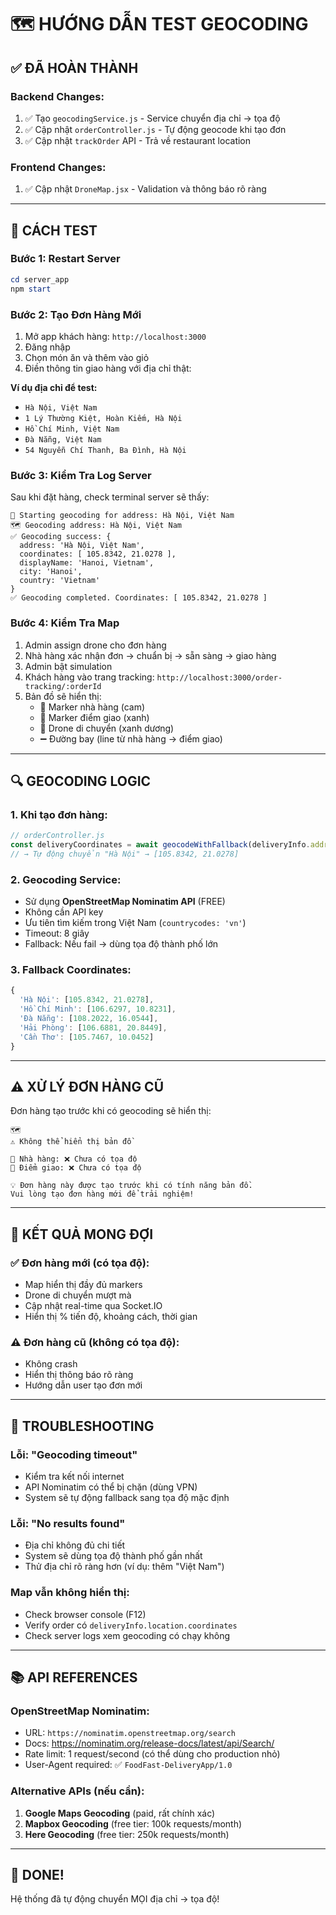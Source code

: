 # 🗺️ HƯỚNG DẪN TEST GEOCODING

## ✅ ĐÃ HOÀN THÀNH

### Backend Changes:
1. ✅ Tạo `geocodingService.js` - Service chuyển địa chỉ → tọa độ
2. ✅ Cập nhật `orderController.js` - Tự động geocode khi tạo đơn
3. ✅ Cập nhật `trackOrder` API - Trả về restaurant location

### Frontend Changes:
1. ✅ Cập nhật `DroneMap.jsx` - Validation và thông báo rõ ràng

---

## 🚀 CÁCH TEST

### Bước 1: Restart Server
```powershell
cd server_app
npm start
```

### Bước 2: Tạo Đơn Hàng Mới
1. Mở app khách hàng: `http://localhost:3000`
2. Đăng nhập
3. Chọn món ăn và thêm vào giỏ
4. Điền thông tin giao hàng với địa chỉ thật:

**Ví dụ địa chỉ để test:**
- `Hà Nội, Việt Nam`
- `1 Lý Thường Kiệt, Hoàn Kiếm, Hà Nội`
- `Hồ Chí Minh, Việt Nam`
- `Đà Nẵng, Việt Nam`
- `54 Nguyễn Chí Thanh, Ba Đình, Hà Nội`

### Bước 3: Kiểm Tra Log Server
Sau khi đặt hàng, check terminal server sẽ thấy:
```
🔄 Starting geocoding for address: Hà Nội, Việt Nam
🗺️ Geocoding address: Hà Nội, Việt Nam
✅ Geocoding success: {
  address: 'Hà Nội, Việt Nam',
  coordinates: [ 105.8342, 21.0278 ],
  displayName: 'Hanoi, Vietnam',
  city: 'Hanoi',
  country: 'Vietnam'
}
✅ Geocoding completed. Coordinates: [ 105.8342, 21.0278 ]
```

### Bước 4: Kiểm Tra Map
1. Admin assign drone cho đơn hàng
2. Nhà hàng xác nhận đơn → chuẩn bị → sẵn sàng → giao hàng
3. Admin bật simulation
4. Khách hàng vào trang tracking: `http://localhost:3000/order-tracking/:orderId`
5. Bản đồ sẽ hiển thị:
   - 🏪 Marker nhà hàng (cam)
   - 📍 Marker điểm giao (xanh)
   - 🚁 Drone di chuyển (xanh dương)
   - ➖ Đường bay (line từ nhà hàng → điểm giao)

---

## 🔍 GEOCODING LOGIC

### 1. Khi tạo đơn hàng:
```javascript
// orderController.js
const deliveryCoordinates = await geocodeWithFallback(deliveryInfo.address)
// → Tự động chuyển "Hà Nội" → [105.8342, 21.0278]
```

### 2. Geocoding Service:
- Sử dụng **OpenStreetMap Nominatim API** (FREE)
- Không cần API key
- Ưu tiên tìm kiếm trong Việt Nam (`countrycodes: 'vn'`)
- Timeout: 8 giây
- Fallback: Nếu fail → dùng tọa độ thành phố lớn

### 3. Fallback Coordinates:
```javascript
{
  'Hà Nội': [105.8342, 21.0278],
  'Hồ Chí Minh': [106.6297, 10.8231],
  'Đà Nẵng': [108.2022, 16.0544],
  'Hải Phòng': [106.6881, 20.8449],
  'Cần Thơ': [105.7467, 10.0452]
}
```

---

## ⚠️ XỬ LÝ ĐƠN HÀNG CŨ

Đơn hàng tạo trước khi có geocoding sẽ hiển thị:
```
🗺️
⚠️ Không thể hiển thị bản đồ

🏪 Nhà hàng: ❌ Chưa có tọa độ
📍 Điểm giao: ❌ Chưa có tọa độ

💡 Đơn hàng này được tạo trước khi có tính năng bản đồ.
Vui lòng tạo đơn hàng mới để trải nghiệm!
```

---

## 🎯 KẾT QUẢ MONG ĐỢI

### ✅ Đơn hàng mới (có tọa độ):
- Map hiển thị đầy đủ markers
- Drone di chuyển mượt mà
- Cập nhật real-time qua Socket.IO
- Hiển thị % tiến độ, khoảng cách, thời gian

### ⚠️ Đơn hàng cũ (không có tọa độ):
- Không crash
- Hiển thị thông báo rõ ràng
- Hướng dẫn user tạo đơn mới

---

## 🐛 TROUBLESHOOTING

### Lỗi: "Geocoding timeout"
- Kiểm tra kết nối internet
- API Nominatim có thể bị chặn (dùng VPN)
- System sẽ tự động fallback sang tọa độ mặc định

### Lỗi: "No results found"
- Địa chỉ không đủ chi tiết
- System sẽ dùng tọa độ thành phố gần nhất
- Thử địa chỉ rõ ràng hơn (ví dụ: thêm "Việt Nam")

### Map vẫn không hiển thị:
- Check browser console (F12)
- Verify order có `deliveryInfo.location.coordinates`
- Check server logs xem geocoding có chạy không

---

## 📚 API REFERENCES

### OpenStreetMap Nominatim:
- URL: `https://nominatim.openstreetmap.org/search`
- Docs: https://nominatim.org/release-docs/latest/api/Search/
- Rate limit: 1 request/second (có thể dùng cho production nhỏ)
- User-Agent required: ✅ `FoodFast-DeliveryApp/1.0`

### Alternative APIs (nếu cần):
1. **Google Maps Geocoding** (paid, rất chính xác)
2. **Mapbox Geocoding** (free tier: 100k requests/month)
3. **Here Geocoding** (free tier: 250k requests/month)

---

## 🎉 DONE!
Hệ thống đã tự động chuyển MỌI địa chỉ → tọa độ!
